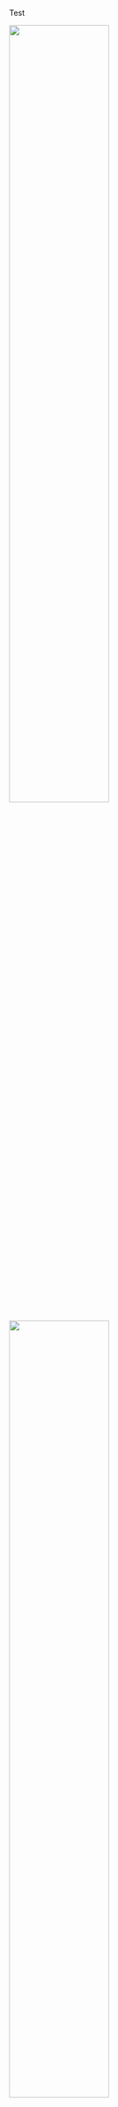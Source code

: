 <!-- media.md -->

Test

<img src="" width="60%">
<img src="" width="60%">
<img src="" width="60%">
<img src="" width="60%">